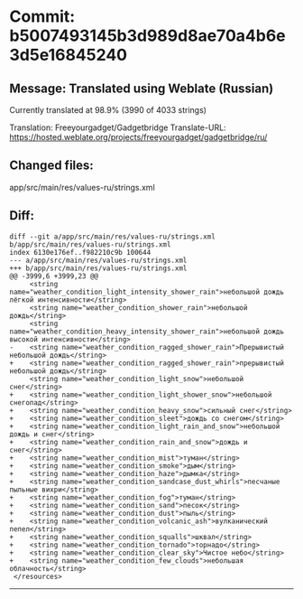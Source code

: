 # Commit: b5007493145b3d989d8ae70a4b6e3d5e16845240
## Message: Translated using Weblate (Russian)

Currently translated at 98.9% (3990 of 4033 strings)

Translation: Freeyourgadget/Gadgetbridge
Translate-URL: https://hosted.weblate.org/projects/freeyourgadget/gadgetbridge/ru/
## Changed files:
app/src/main/res/values-ru/strings.xml

## Diff:
```
diff --git a/app/src/main/res/values-ru/strings.xml b/app/src/main/res/values-ru/strings.xml
index 6130e176ef..f982210c9b 100644
--- a/app/src/main/res/values-ru/strings.xml
+++ b/app/src/main/res/values-ru/strings.xml
@@ -3999,6 +3999,23 @@
     <string name="weather_condition_light_intensity_shower_rain">небольшой дождь лёгкой интенсивности</string>
     <string name="weather_condition_shower_rain">небольшой дождь</string>
     <string name="weather_condition_heavy_intensity_shower_rain">небольшой дождь высокой интенсивности</string>
-    <string name="weather_condition_ragged_shower_rain">Прерывистый небольшой дождь</string>
+    <string name="weather_condition_ragged_shower_rain">прерывистый небольшой дождь</string>
     <string name="weather_condition_light_snow">небольшой снег</string>
+    <string name="weather_condition_light_shower_snow">небольшой снегопад</string>
+    <string name="weather_condition_heavy_snow">сильный снег</string>
+    <string name="weather_condition_sleet">дождь со снегом</string>
+    <string name="weather_condition_light_rain_and_snow">небольшой дождь и снег</string>
+    <string name="weather_condition_rain_and_snow">дождь и снег</string>
+    <string name="weather_condition_mist">туман</string>
+    <string name="weather_condition_smoke">дым</string>
+    <string name="weather_condition_haze">дымка</string>
+    <string name="weather_condition_sandcase_dust_whirls">песчаные пыльные вихри</string>
+    <string name="weather_condition_fog">туман</string>
+    <string name="weather_condition_sand">песок</string>
+    <string name="weather_condition_dust">пыль</string>
+    <string name="weather_condition_volcanic_ash">вулканический пепел</string>
+    <string name="weather_condition_squalls">шквал</string>
+    <string name="weather_condition_tornado">торнадо</string>
+    <string name="weather_condition_clear_sky">Чистое небо</string>
+    <string name="weather_condition_few_clouds">небольшая облачность</string>
 </resources>
```
-----------------------------------
